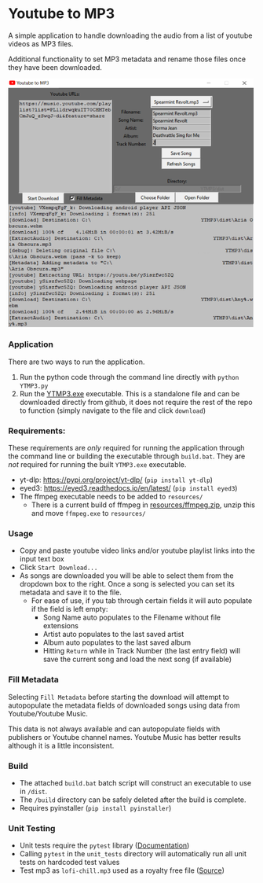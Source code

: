 # Youtube to MP3
A simple application to handle downloading the audio from a list of youtube videos as MP3 files.

Additional functionality to set MP3 metadata and rename those files once they have been downloaded.

<img src='resources/Screenshot.png' width='500'>

### Application
There are two ways to run the application.
 1. Run the python code through the command line directly with `python YTMP3.py`
 2. Run the [YTMP3.exe](dist/YTMP3.exe) executable. This is a standalone file and can be downloaded directly from github, it does not require the rest of the repo to function (simply navigate to the file and click `download`)

### Requirements:
These requirements are *only* required for running the application through the command line or building the executable through `build.bat`. They are *not* required for running the built `YTMP3.exe` executable.
  - yt-dlp: https://pypi.org/project/yt-dlp/ (`pip install yt-dlp`)
  - eyed3: https://eyed3.readthedocs.io/en/latest/ (`pip install eyed3`)
  - The ffmpeg executable needs to be added to `resources/`
    - There is a current build of ffmpeg in [resources/ffmpeg.zip](resources/ffmpeg.zip), unzip this and move `ffmpeg.exe` to `resources/`

### Usage
 - Copy and paste youtube video links and/or youtube playlist links into the input text box
 - Click `Start Download...`
 - As songs are downloaded you will be able to select them from the dropdown box to the right. Once a song is selected you can set its metadata and save it to the file.
   - For ease of use, if you tab through certain fields it will auto populate if the field is left empty:
      - Song Name auto populates to the Filename without file extensions
      - Artist auto populates to the last saved artist
      - Album auto populates to the last saved album
      - Hitting `Return` while in Track Number (the last entry field) will save the current song and load the next song (if available)

### Fill Metadata
Selecting `Fill Metadata` before starting the download will attempt to autopopulate the metadata fields of downloaded songs using data from Youtube/Youtube Music.

This data is not always available and can autopopulate fields with publishers or Youtube channel names. Youtube Music has better results although it is a little inconsistent.

### Build
 - The attached `build.bat` batch script will construct an executable to use in `/dist`.
 - The `/build` directory can be safely deleted after the build is complete.
 - Requires pyinstaller (`pip install pyinstaller`)

### Unit Testing
 - Unit tests require the `pytest` library ([Documentation](https://docs.pytest.org/en/stable/getting-started.html#get-started))
 - Calling `pytest` in the `unit_tests` directory will automatically run all unit tests on hardcoded test values
 - Test mp3 as `lofi-chill.mp3` used as a royalty free file ([Source](https://pixabay.com/music/beats-lofi-chill-medium-version-159456/))
